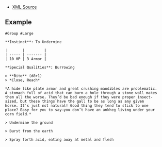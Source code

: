 

- [XML Source](https://github.com/Sagelt/Dungeon-World/tree/master/text/monster_settings)


Example
------

    #Group #Large 

    **Instinct**: To Undermine

    |       |         |
    | ----- | ------- |
    | 10 HP | 3 Armor |

    **Special Qualities**: Burrowing

    > **Bite** (d8+1)
    > *Close, Reach*

    *A hide like plate armor and great crushing mandibles are problematic. A stomach full of acid that can burn a hole through a stone wall makes them all the worse. They’d be bad enough if they were proper insect-sized, but these things have the gall to be as long as any given horse. It’s just not natural! Good thing they tend to stick to one place? Easy for you to say—you don’t have an ankheg living under your corn field.*

    > Undermine the ground

    > Burst from the earth

    > Spray forth acid, eating away at metal and flesh
